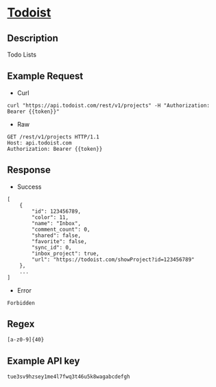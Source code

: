 # [Todoist](https://developer.todoist.com/rest/v1/#overview)

## __Description__
Todo Lists

## __Example Request__
* Curl
```
curl "https://api.todoist.com/rest/v1/projects" -H "Authorization: Bearer {{token}}"
```

* Raw
```
GET /rest/v1/projects HTTP/1.1
Host: api.todoist.com
Authorization: Bearer {{token}}
```

## __Response__
* Success
```
[
    {
        "id": 123456789,
        "color": 11,
        "name": "Inbox",
        "comment_count": 0,
        "shared": false,
        "favorite": false,
        "sync_id": 0,
        "inbox_project": true,
        "url": "https://todoist.com/showProject?id=123456789"
    },
    ...
]
```
* Error
```
Forbidden
```

## __Regex__
```
[a-z0-9]{40}
```

## __Example API key__
```
tue3sv9hzsey1me4l7fwq3t46u5k8wagabcdefgh
```
